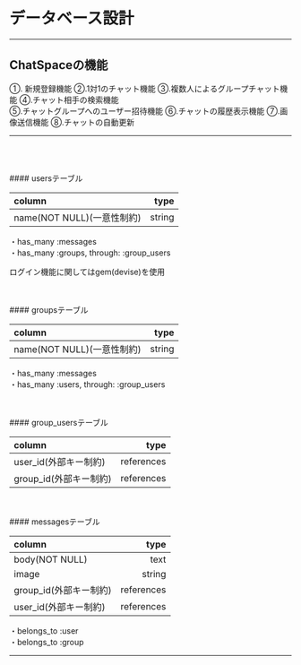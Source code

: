 # データベース設計

---

## ChatSpaceの機能
①. 新規登録機能   ②.1対1のチャット機能 ③.複数人によるグループチャット機能 ④.チャット相手の検索機能   
⑤.チャットグループへのユーザー招待機能 ⑥.チャットの履歴表示機能 ⑦.画像送信機能 ⑧.チャットの自動更新

---
<br>
<br>
<br>
#### usersテーブル

| column                  |    type     |
|:------------------------|------------:|
| name(NOT NULL)(一意性制約)|      string |

・has_many :messages<br>・has_many :groups, through: :group_users

ログイン機能に関してはgem(devise)を使用

<br>
<br>
#### groupsテーブル

| column                    |    type     |
|:--------------------------|------------:|
| name(NOT NULL)(一意性制約)  |      string |

・has_many :messages <br>・has_many :users, through: :group_users

<br>
<br>
#### group_usersテーブル

| column               |    type     |
|:---------------------|------------:|
| user_id(外部キー制約)   |  references |
| group_id(外部キー制約)  |  references |

<br>
<br>
#### messagesテーブル

| column               |    type     |
|:---------------------|------------:|
| body(NOT NULL)       |        text |
| image                |      string |
| group_id(外部キー制約)  |  references |
| user_id(外部キー制約)   |  references |


・belongs_to :user <br>・belongs_to :group

---
